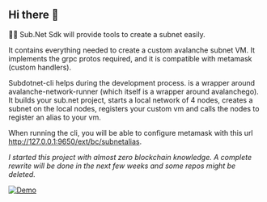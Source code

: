 ## Hi there 👋

🙋‍♀️ Sub.Net Sdk will provide tools to create a subnet easily.

It contains everything needed to create a custom avalanche subnet VM. It implements the grpc protos required, and it is compatible with metamask (custom handlers).

Subdotnet-cli helps during the development process. is a wrapper around avalanche-network-runner (which itself is a wrapper around avalanchego). It builds your sub.net project, starts a local network of 4 nodes, creates a subnet on the local nodes, registers your custom vm and calls the nodes to register an alias to your vm.

When running the cli, you will be able to configure metamask with this url http://127.0.0.1:9650/ext/bc/subnetalias.

_I started this project with almost zero blockchain knowledge. A complete rewrite will be done in the next few weeks and some repos might be deleted._

[![Demo](https://user-images.githubusercontent.com/1549198/201880624-55b7bd3f-46cc-40d8-8466-156e993b26a2.png)](https://www.youtube.com/watch?v=_apEEeuivsM "Subdotnet demo - Click to Watch!")
